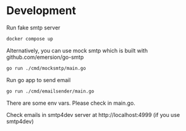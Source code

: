 # Development

Run fake smtp server

```bash
docker compose up
```

Alternatively, you can use mock smtp which is built with github.com/emersion/go-smtp

```bash
go run ./cmd/mocksmtp/main.go
```

Run go app to send email

```bash
go run ./cmd/emailsender/main.go
```

There are some env vars. Please check in main.go.

Check emails in smtp4dev server at http://localhost:4999 (if you use smtp4dev)
